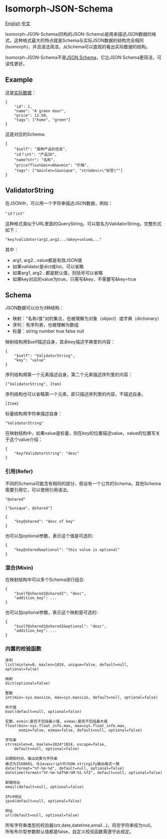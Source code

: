 # Isomorph-JSON-Schema

[English](Isomorph-JSON-Schema.md) [中文](Isomorph-JSON-Schema-zh-cn.md)

Isomorph-JSON-Schema(同构的JSON-Schema)是用来描述JSON数据的格式，这种格式最大的特点就是Schema与实际JSON数据的结构完全相同(Isomorph)，并且语法简洁，从Schema可以直观的看出实际数据的结构。

Isomorph-JSON-Schema不是[JSON Schema](http://json-schema.org)，它比JSON Schema更简洁，可读性更好。


## Example

这是[实际数据](http://json-schema.org/example1.html)：

    {
        "id": 1,
        "name": "A green door",
        "price": 12.50,
        "tags": ["home", "green"]
    }

这是对应的Schema:

    {
        "$self": "某种产品的信息",
        "id？int": "产品ID",
        "name?str": "名称",
        "price?float&min=0&exmin": "价格",
        "tags": ["&minlen=1&unique", "str&desc=\"标签\""]
    }


## ValidatorString

在JSON中，可以用一个字符串描述JSON数据，例如：

    "id？int"

这种格式类似于URL里面的QueryString，可以取名为ValidatorString，完整形式如下：

    "key?validator(arg1,arg2...)&key=value&..."

其中：

- arg1, arg2...value都是有效JSON值
- 如果validator是dict或list，可以省略
- 如果arg1, arg2...都是默认值，则括号可以省略
- 如果key对应的value为true，只需写&key，不需要写&key=true


## Schema

JSON数据可以分为3种结构：

- 映射："名称/值"对的集合，也被理解为对象（object）或字典（dictionary）
- 序列：有序列表，也被理解为数组
- 标量：string number true false null

映射结构用$self描述自身，其余key描述字典里的内容：

	{
		"$self": "ValidatorString",
		"key": "value"
	}

序列结构用第一个元素描述自身，第二个元素描述序列里的内容：

	["ValidatorString", Item]

序列结构也可以省略第一个元素，即只描述序列里的内容，不描述自身。

    [Item]

标量结构用字符串描述自身：

	"ValidatorString"

在映射结构中，如果value是标量，则在key的位置描述value，value的位置写关于这个value介绍：

    {
        "key?ValidatorString": "desc"
    }


### 引用(Refer)

不同的Schema可能含有相同的部分，假设有一个公共的Schema，其他Schema需要引用它，可以使用引用语法。

    "@shared"

    ["&unique", @shared"]

    {
        "key@shared": "desc of key"
    }

也可以加optional参数，表示这个值是可选的:

    {
        "key@shared&optional": "this value is optional"
    }

### 混合(Mixin)

在映射结构中可以多个Schema进行组合:

    {
        "$self@shared1@shared2": "desc",
        "addition_key": ...
    }

也可以加optional参数，表示这个映射是可选的:

    {
        "$self@shared1@shared2&optional": "desc",
        "addition_key": ...
    }


### 内置的校验函数

    序列
    list(minlen=0, maxlen=1024, unique=false, default=null, optional=false)

    映射
    dict(optional=false)

    整数
    int(min=-sys.maxsize, max=sys.maxsize, default=null, optional=false)

    布尔值
    bool(default=null, optional=false)

    实数，exmin:是否不包括最小值, exmax:是否不包括最大值
    float(min=-sys.float_info.max, max=sys.float_info.max,
          exmin=false, exmax=false, default=null, optional=false)

    字符串
    str(minlen=0, maxlen=1024*1024, escape=false,
        default=null, optional=false)

    日期和时间，输出结果为字符串
    格式为ISO8601，与Javascript中JSON.stringify输出格式一致
    date(format="%Y-%m-%d", default=null, optional=false)
    datetime(format="%Y-%m-%dT%H:%M:%S.%fZ", default=null, optional=false)

    邮箱地址
    email(default=null, optional=false)

    IPv4地址
    ipv4(default=null, optional=false)

    网址
    url(default=null, optional=false)

所有字符串类型的校验器(str,date,datetime,email...)，将空字符串视为null。  
所有布尔型参数默认值都是false，自定义校验函数需遵守此规定。
